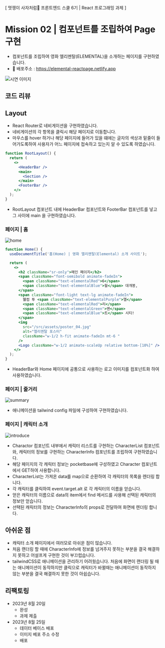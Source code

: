 [ 멋쟁이 사자처럼🦁 프론트엔드 스쿨 6기 | React 프로그래밍 과제 ]

# Mission 02 | 컴포넌트를 조립하여 Page 구현

- 컴포넌트를 조립하여 영화 엘리멘탈(ELEMENTAL)을 소개하는 페이지를 구현하였습니다.
- 🔗 배포주소 : https://elemental-reactpage.netlify.app

![시연 이미지](https://github.com/kimInDa/react-homework/assets/105577805/5faec7da-c09b-49c1-9c3a-87fd86d7267e)

## 코드 리뷰

## Layout

- React Router로 네비게이션을 구현하였습니다.
- 네비게이션의 각 항목을 클릭시 해당 페이지로 이동합니다.
- 마우스를 hover 하거나 해당 페이지에 들어가 있을 떄에는 글자의 색상과 밑줄이 들어가도록하여 사용자가 어느 페이지에 접속하고 있는지 알 수 있도록 하였습니다.

```jsx
function RootLayout() {
  return (
    <>
      <HeaderBar />
      <main>
        <Section />
      </main>
      <FooterBar />
    </>
  );
}
```

- RootLayout 컴포넌트 내에 HeaderBar 컴포넌트와 FooterBar 컴포넌트를 넣고 그 사이에 main 을 구현하였습니다.

### 페이지 | 홈

![home](https://github.com/kimInDa/react-homework/assets/105577805/679e4ad3-5657-4d36-ba7c-a3cff3ceba64)

```jsx
function Home() {
  useDocumentTitle('홈(Home) | 영화 엘리멘탈(Elemental) 소개 사이트');

  return (
    <>
      <h2 className="sr-only">메인 페이지</h2>
      <span className="font-semibold animate-fadeIn">
        <span className="text-elementalRed">6</span>
        <span className="text-elementalBlue">월</span> 대개봉,
      </span>
      <span className="font-light text-lg animate-fadeIn">
        웰컴 투 <span className="text-elementalPurple">엘</span>
        <span className="text-elementalRed">리</span>
        <span className="text-elementalGreen">멘</span>
        <span className="text-elementalBlue">트</span> 시티!
      </span>
      <img
        src="/src/assets/poster_04.jpg"
        alt="엘리멘탈 포스터"
        className="w-1/2 h-fit animate-fadeIn mt-6 "
      />
      <Logo className="w-1/2 animate-scaleUp relative bottom-[10%]" />
    </>
  );
}
```

- HeaderBar와 Home 페이지에 공통으로 사용하는 로고 이미지를 컴포넌트화 하여 사용하였습니다.

### 페이지 | 줄거리

![summary](https://github.com/kimInDa/react-homework/assets/105577805/1e2d5bda-33fb-40a3-9bd0-ca78717e7e1d)

- 애니메이션을 tailwind config 파일에 구성하여 구현하였습니다.

### 페이지 | 캐릭터 소개

![introduce](https://github.com/kimInDa/react-homework/assets/105577805/239063b4-9d88-4347-a303-cf38414fc8d2)

- Charactor 컴포넌트 내부에서 캐릭터 리스트를 구현하는 CharacterList 컴포넌트와, 캐릭터의 정보를 구현하는 CharacterInfo 컴포넌트를 조립하여 구현하였습니다.
- 해당 페이지의 각 캐릭터 정보는 pocketbase에 구성하였고 Character 컴포넌트에서 GET하여 사용합니다.
- CharacterList는 가져온 data를 map으로 순환하여 각 캐릭터의 목록을 렌더링 합니다.
- 각 캐릭터를 클릭하여 event.target.alt 로 각 캐릭터의 이름을 얻습니다.
- 얻은 캐릭터의 이름으로 data의 item에서 find 메서드를 사용해 선택된 캐릭터의 정보만 얻습니다.
- 선택된 캐릭터의 정보는 CharacterInfo의 props로 전달하여 화면에 렌더링 합니다.

## 아쉬운 점

- 캐릭터 소개 페이지에서 여러모로 아쉬운 점이 많습니다.
- 처음 랜더링 할 때에 CharacterInfo에 정보를 넘겨주지 못하는 부분을 결국 해결하지 못하고 어설프게 구현한 것이 부끄럽습니다.
- tailwindCSS로 애니메이션을 관리하기 어려웠습니다. 처음에 화면이 랜더링 될 때는 애니메이션이 동작하지만 클릭으로 캐릭터가 바뀔때는 애니메이션이 동작하지 않는 부분을 결국 해결하지 못한 것이 아쉽습니다.

## 리팩토링

- 2023년 8월 20일
  - 완성
  - 과제 제출
- 2023년 8월 25일
  - 데이터 베이스 배포
  - 이미지 베포 주소 수정
  - 배포
